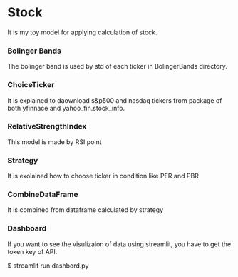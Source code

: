 # Stock
It is my toy model for applying calculation of stock.

### Bolinger Bands
The bolinger band is used by std of each ticker in BolingerBands directory.

### ChoiceTicker
It is explained to daownload s&p500 and nasdaq tickers from package of both yfinnace and yahoo_fin.stock_info.

### RelativeStrengthIndex
This model is made by RSI point

### Strategy
It is exolained how to choose ticker in condition like PER and PBR

### CombineDataFrame
It is combined from dataframe calculated by strategy

### Dashboard
If you want to see the visulizaion of data using streamlit, you have to get the token key of API.

$ streamlit run dashbord.py
